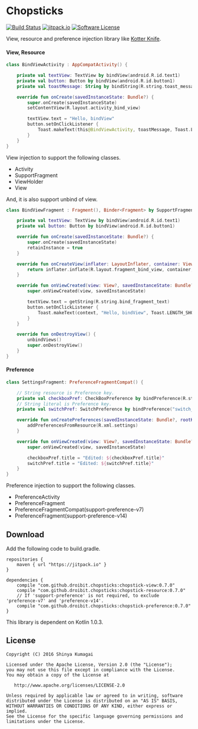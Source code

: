 # Chopsticks

[![Build Status](https://travis-ci.org/droibit/chopsticks.svg?branch=develop)](https://travis-ci.org/droibit/chopsticks) [![jitpack.io](https://jitpack.io/v/droibit/chopsticks.svg)](https://jitpack.io/#droibit/chopsticks) [![Software License](https://img.shields.io/badge/license-Apache%202.0-brightgreen.svg)](https://github.com/droibit/chopstics/blob/develop/LICENSE)

View, resource and preference injection library like [Kotter Knife](https://github.com/JakeWharton/kotterknife).

#### View, Resource

```kotlin
class BindViewActivity : AppCompatActivity() {

    private val textView: TextView by bindView(android.R.id.text1)
    private val button: Button by bindView(android.R.id.button1)
    private val toastMessage: String by bindString(R.string.toast_message)

    override fun onCreate(savedInstanceState: Bundle?) {
        super.onCreate(savedInstanceState)
        setContentView(R.layout.activity_bind_view)

        textView.text = "Hello, bindView"
        button.setOnClickListener {
            Toast.makeText(this@BindViewActivity, toastMessage, Toast.LENGTH_SHORT).show()
        }
    }
}
```

View injection to support the following classes.

* Activity
* SupportFragment
* ViewHolder
* View

And, it is also support unbind of view.

```kotlin
class BindViewFragment : Fragment(), Binder<Fragment> by SupportFragmentBinder() {

    private val textView: TextView by bindView(android.R.id.text1)
    private val button: Button by bindView(android.R.id.button1)

    override fun onCreate(savedInstanceState: Bundle?) {
        super.onCreate(savedInstanceState)
        retainInstance = true
    }

    override fun onCreateView(inflater: LayoutInflater, container: ViewGroup?, savedInstanceState: Bundle?): View {
        return inflater.inflate(R.layout.fragment_bind_view, container, false)
    }

    override fun onViewCreated(view: View?, savedInstanceState: Bundle?) {
        super.onViewCreated(view, savedInstanceState)

        textView.text = getString(R.string.bind_fragment_text)
        button.setOnClickListener {
            Toast.makeText(context, "Hello, bindView", Toast.LENGTH_SHORT).show()
        }
    }

    override fun onDestroyView() {
        unbindViews()
        super.onDestroyView()
    }
}
```

#### Preference

```kotlin
class SettingsFragment: PreferenceFragmentCompat() {

    // String resource is Preference key.
    private val checkboxPref: CheckBoxPreference by bindPreference(R.string.key_checkbox_preference)
    // String literal is Preference key.
    private val switchPref: SwitchPreference by bindPreference("switch_preference")

    override fun onCreatePreferences(savedInstanceState: Bundle?, rootKey: String?) {
        addPreferencesFromResource(R.xml.settings)
    }

    override fun onViewCreated(view: View?, savedInstanceState: Bundle?) {
        super.onViewCreated(view, savedInstanceState)

        checkboxPref.title = "Edited: ${checkboxPref.title}"
        switchPref.title = "Edited: ${switchPref.title}"
    }
}
```

Preference injection to support the following classes.

* PreferenceActivity
* PreferenceFragment
* PreferenceFragmentCompat(support-preference-v7)
* PreferenceFragment(support-preference-v14)

## Download

Add the following code to build.gradle.

```
repositories {
    maven { url "https://jitpack.io" }
}

dependencies {
    compile "com.github.droibit.chopsticks:chopstick-view:0.7.0"
    compile "com.github.droibit.chopsticks:chopstick-resource:0.7.0"
    // If 'support-preference' is not required, to exclude 'preference-v7' and 'preference-v14'.
    compile "com.github.droibit.chopsticks:chopstick-preference:0.7.0"
}
```

This library is dependent on Kotlin 1.0.3.

## License

    Copyright (C) 2016 Shinya Kumagai

    Licensed under the Apache License, Version 2.0 (the "License");
    you may not use this file except in compliance with the License.
    You may obtain a copy of the License at

       http://www.apache.org/licenses/LICENSE-2.0

    Unless required by applicable law or agreed to in writing, software
    distributed under the License is distributed on an "AS IS" BASIS,
    WITHOUT WARRANTIES OR CONDITIONS OF ANY KIND, either express or implied.
    See the License for the specific language governing permissions and
    limitations under the License.
